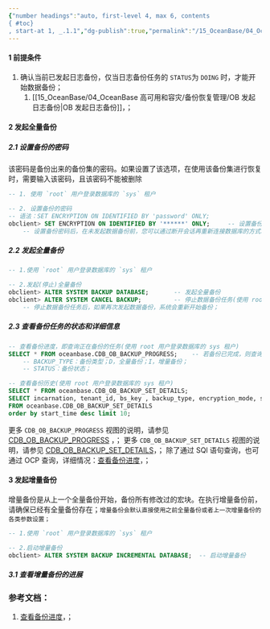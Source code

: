 ```yaml
---
{"number headings":"auto, first-level 4, max 6, contents
{ #toc}
, start-at 1, _.1.1","dg-publish":true,"permalink":"/15_OceanBase/04_OceanBase 高可用和容灾/备份恢复管理/OB 发起数据备份/","dgPassFrontmatter":true}
---
```



#### 1 前提条件
1. 确认当前已发起日志备份，仅当日志备份任务的 `STATUS`为 `DOING` 时，才能开始数据备份；
	1. [[15_OceanBase/04_OceanBase 高可用和容灾/备份恢复管理/OB 发起日志备份\|OB 发起日志备份]]，；

#### 2 发起全量备份
##### 2.1 设置备份的密码
该密码是备份出来的备份集的密码。如果设置了该选项，在使用该备份集进行恢复时，需要输入该密码，且该密码不能被删除

```sql
-- 1. 使用 `root` 用户登录数据库的 `sys` 租户

-- 2. 设置备份的密码
-- 语法：SET ENCRYPTION ON IDENTIFIED BY 'password' ONLY;
obclient> SET ENCRYPTION ON IDENTIFIED BY '******' ONLY;     -- 设置备份的密码
	-- 设置备份密码后，在未发起数据备份前，您可以通过断开会话再重新连接数据库的方式取消本次设置；
```

##### 2.2 发起全量备份

```sql
-- 1.使用 `root` 用户登录数据库的 `sys` 租户

-- 2.发起(停止)全量备份
obclient> ALTER SYSTEM BACKUP DATABASE;       -- 发起全量备份
obclient> ALTER SYSTEM CANCEL BACKUP;         -- 停止数据备份任务(使用 root 用户登录数据库的 sys 租户)
	-- 停止数据备份任务后，如果再次发起数据备份，系统会重新开始备份；
```

##### 2.3 查看备份任务的状态和详细信息

```sql
-- 查看备份进度，即查询正在备份的任务(使用 root 用户登录数据库的 sys 租户)
SELECT * FROM oceanbase.CDB_OB_BACKUP_PROGRESS;    -- 若备份已完成，则查询无结果；
	-- BACKUP_TYPE：备份类型；D，全量备份；I，增量备份；
	-- STATUS：备份状态；

-- 查看备份历史(使用 root 用户登录数据库的 sys 租户)
SELECT * FROM oceanbase.CDB_OB_BACKUP_SET_DETAILS;
SELECT incarnation, tenant_id, bs_key , backup_type, encryption_mode, start_time, completion_time, elapsed_secondes , keep, output_bytes_display, output_rate_bytes_display, status 
FROM oceanbase.CDB_OB_BACKUP_SET_DETAILS
order by start_time desc limit 10;
```
更多 `CDB_OB_BACKUP_PROGRESS` 视图的说明，请参见 [CDB_OB_BACKUP_PROGRESS](https://www.oceanbase.com/docs/enterprise-oceanbase-database-cn-10000000000945440) ，；
更多 `CDB_OB_BACKUP_SET_DETAILS` 视图的说明，请参见  [CDB_OB_BACKUP_SET_DETAILS](https://www.oceanbase.com/docs/enterprise-oceanbase-database-cn-10000000000945439)，；
除了通过 SQl 语句查询，也可通过 OCP 查询，详细情况：[查看备份进度](https://www.oceanbase.com/docs/enterprise-oceanbase-database-cn-10000000000355896)，；


#### 3 发起增量备份
增量备份是从上一个全量备份开始，备份所有修改过的宏块。在执行增量备份前，请确保已经有全量备份存在；`增量备份会默认直接使用之前全量备份或者上一次增量备份的各类参数设置；`

```sql
-- 1.使用 `root` 用户登录数据库的 `sys` 租户

-- 2.启动增量备份
obclient> ALTER SYSTEM BACKUP INCREMENTAL DATABASE;  -- 启动增量备份
```


##### 3.1 查看增量备份的进展


### 参考文档：
1. [查看备份进度](https://www.oceanbase.com/docs/enterprise-oceanbase-database-cn-10000000000355896)，；